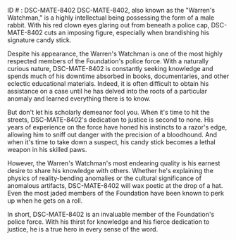 ID # : DSC-MATE-8402
DSC-MATE-8402, also known as the "Warren's Watchman," is a highly intellectual being possessing the form of a male rabbit. With his red clown eyes glaring out from beneath a police cap, DSC-MATE-8402 cuts an imposing figure, especially when brandishing his signature candy stick. 

Despite his appearance, the Warren's Watchman is one of the most highly respected members of the Foundation's police force. With a naturally curious nature, DSC-MATE-8402 is constantly seeking knowledge and spends much of his downtime absorbed in books, documentaries, and other eclectic educational materials. Indeed, it is often difficult to obtain his assistance on a case until he has delved into the roots of a particular anomaly and learned everything there is to know. 

But don't let his scholarly demeanor fool you. When it's time to hit the streets, DSC-MATE-8402's dedication to justice is second to none. His years of experience on the force have honed his instincts to a razor's edge, allowing him to sniff out danger with the precision of a bloodhound. And when it's time to take down a suspect, his candy stick becomes a lethal weapon in his skilled paws. 

However, the Warren's Watchman's most endearing quality is his earnest desire to share his knowledge with others. Whether he's explaining the physics of reality-bending anomalies or the cultural significance of anomalous artifacts, DSC-MATE-8402 will wax poetic at the drop of a hat. Even the most jaded members of the Foundation have been known to perk up when he gets on a roll. 

In short, DSC-MATE-8402 is an invaluable member of the Foundation's police force. With his thirst for knowledge and his fierce dedication to justice, he is a true hero in every sense of the word.